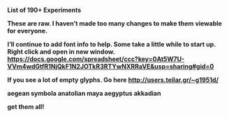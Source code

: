 <b>List of 190+ Experiments<b>

These are raw.  I haven’t made too many changes to make them viewable for everyone. 

I’ll continue to add font info to help. Some take a little while to start up.  Right click and open in new window.
https://docs.google.com/spreadsheet/ccc?key=0At5W7U-VVm4wdGtfR1NjQkF1N2JOTkR3RTYwNXRRaVE&usp=sharing#gid=0

If you see a lot of empty glyphs.  Go here  http://users.teilar.gr/~g1951d/

aegean
symbola
anatolian
maya
aegyptus
akkadian

get them all!

